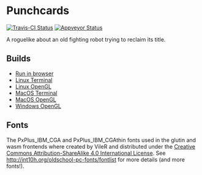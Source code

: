 # Punchcards

[![Travis-CI Status](https://travis-ci.org/stevebob/punchcards.svg?branch=master)](https://travis-ci.org/stevebob/punchcards)
[![Appveyor Status](https://ci.appveyor.com/api/projects/status/github/stevebob/punchcards?branch=master&svg=true)](https://ci.appveyor.com/project/stevebob/punchcards)

A roguelike about an old fighting robot trying to reclaim its title.

## Builds

- [Run in browser](https://games.gridbugs.org/punchcards/master/)
- [Linux Terminal](https://files.gridbugs.org/punchcards-terminal-linux-x86_64-master.zip)
- [Linux OpenGL](https://files.gridbugs.org/punchcards-opengl-linux-x86_64-master.zip)
- [MacOS Terminal](https://files.gridbugs.org/punchcards-terminal-macos-x86_64-master.zip)
- [MacOS OpenGL](https://files.gridbugs.org/PunchCards-master.dmg)
- [Windows OpenGL](https://files.gridbugs.org/punchcards-opengl-windows-x86_64-master.zip)

## Fonts

The PxPlus\_IBM\_CGA and PxPlus\_IBM\_CGAthin fonts used in the
glutin and wasm frontends where created by VileR and distributed
under the [Creative Commons Attribution-ShareAlike 4.0 International License](https://creativecommons.org/licenses/by-sa/4.0/).
See http://int10h.org/oldschool-pc-fonts/fontlist for more details
(and more fonts!).
